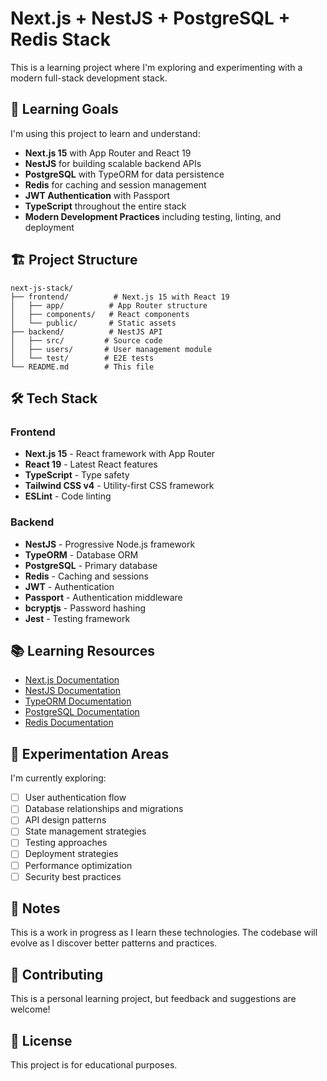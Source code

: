# Next.js + NestJS + PostgreSQL + Redis Stack

This is a learning project where I'm exploring and experimenting with a modern full-stack development stack.

## 🎯 Learning Goals

I'm using this project to learn and understand:
- **Next.js 15** with App Router and React 19
- **NestJS** for building scalable backend APIs
- **PostgreSQL** with TypeORM for data persistence
- **Redis** for caching and session management
- **JWT Authentication** with Passport
- **TypeScript** throughout the entire stack
- **Modern Development Practices** including testing, linting, and deployment

## 🏗️ Project Structure

```
next-js-stack/
├── frontend/          # Next.js 15 with React 19
│   ├── app/          # App Router structure
│   ├── components/   # React components
│   └── public/       # Static assets
├── backend/          # NestJS API
│   ├── src/         # Source code
│   ├── users/       # User management module
│   └── test/        # E2E tests
└── README.md        # This file
```

## 🛠️ Tech Stack

### Frontend
- **Next.js 15** - React framework with App Router
- **React 19** - Latest React features
- **TypeScript** - Type safety
- **Tailwind CSS v4** - Utility-first CSS framework
- **ESLint** - Code linting

### Backend
- **NestJS** - Progressive Node.js framework
- **TypeORM** - Database ORM
- **PostgreSQL** - Primary database
- **Redis** - Caching and sessions
- **JWT** - Authentication
- **Passport** - Authentication middleware
- **bcryptjs** - Password hashing
- **Jest** - Testing framework

## 📚 Learning Resources

- [Next.js Documentation](https://nextjs.org/docs)
- [NestJS Documentation](https://docs.nestjs.com/)
- [TypeORM Documentation](https://typeorm.io/)
- [PostgreSQL Documentation](https://www.postgresql.org/docs/)
- [Redis Documentation](https://redis.io/documentation)

## 🧪 Experimentation Areas

I'm currently exploring:
- [ ] User authentication flow
- [ ] Database relationships and migrations
- [ ] API design patterns
- [ ] State management strategies
- [ ] Testing approaches
- [ ] Deployment strategies
- [ ] Performance optimization
- [ ] Security best practices

## 📝 Notes

This is a work in progress as I learn these technologies. The codebase will evolve as I discover better patterns and practices.

## 🤝 Contributing

This is a personal learning project, but feedback and suggestions are welcome!

## 📄 License

This project is for educational purposes.
